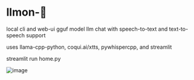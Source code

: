# llmon-:pie:

local cli and web-ui gguf model llm chat with speech-to-text and text-to-speech support

uses llama-cpp-python, coqui.ai/xtts, pywhispercpp, and streamlit

streamlit run home.py 

![image](https://github.com/3eeps/llmon-py/assets/55860052/7437fbba-eb9e-4264-b0e6-21e813d0cc4a)
